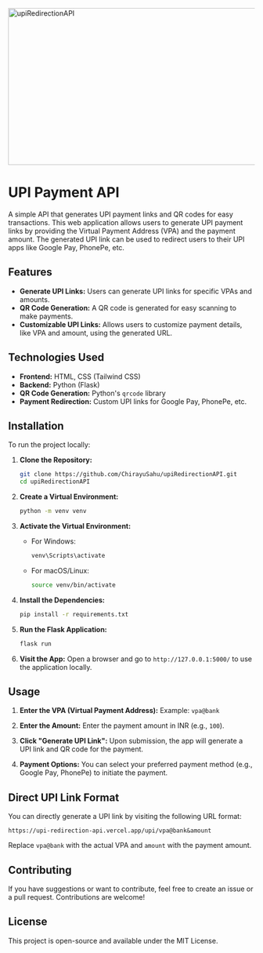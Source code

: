 
<img src="https://socialify.git.ci/ChirayuSahu/upiRedirectionAPI/image?language=1&name=1&owner=1&stargazers=1&theme=Dark" alt="upiRedirectionAPI" width="640" height="320" />

# UPI Payment API

A simple API that generates UPI payment links and QR codes for easy transactions. This web application allows users to generate UPI payment links by providing the Virtual Payment Address (VPA) and the payment amount. The generated UPI link can be used to redirect users to their UPI apps like Google Pay, PhonePe, etc.

## Features

- **Generate UPI Links:** Users can generate UPI links for specific VPAs and amounts.
- **QR Code Generation:** A QR code is generated for easy scanning to make payments.
- **Customizable UPI Links:** Allows users to customize payment details, like VPA and amount, using the generated URL.

## Technologies Used

- **Frontend:** HTML, CSS (Tailwind CSS)
- **Backend:** Python (Flask)
- **QR Code Generation:** Python's `qrcode` library
- **Payment Redirection:** Custom UPI links for Google Pay, PhonePe, etc.

## Installation

To run the project locally:

1. **Clone the Repository:**
   ```bash
   git clone https://github.com/ChirayuSahu/upiRedirectionAPI.git
   cd upiRedirectionAPI
   ```

2. **Create a Virtual Environment:**
   ```bash
   python -m venv venv
   ```

3. **Activate the Virtual Environment:**
   - For Windows:
     ```bash
     venv\Scripts\activate
     ```
   - For macOS/Linux:
     ```bash
     source venv/bin/activate
     ```

4. **Install the Dependencies:**
   ```bash
   pip install -r requirements.txt
   ```

5. **Run the Flask Application:**
   ```bash
   flask run
   ```

6. **Visit the App:**
   Open a browser and go to `http://127.0.0.1:5000/` to use the application locally.

## Usage

1. **Enter the VPA (Virtual Payment Address):**
   Example: `vpa@bank`

2. **Enter the Amount:**
   Enter the payment amount in INR (e.g., `100`).

3. **Click "Generate UPI Link":**
   Upon submission, the app will generate a UPI link and QR code for the payment.

4. **Payment Options:**
   You can select your preferred payment method (e.g., Google Pay, PhonePe) to initiate the payment.

## Direct UPI Link Format

You can directly generate a UPI link by visiting the following URL format:

```
https://upi-redirection-api.vercel.app/upi/vpa@bank&amount
```

Replace `vpa@bank` with the actual VPA and `amount` with the payment amount.

## Contributing

If you have suggestions or want to contribute, feel free to create an issue or a pull request. Contributions are welcome!

## License

This project is open-source and available under the MIT License.
